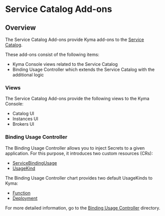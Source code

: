 # Service Catalog Add-ons

## Overview

The Service Catalog Add-ons provide Kyma add-ons to the [Service Catalog](https://github.com/kyma-project/kyma/blob/master/resources/service-catalog/README.md).

These add-ons consist of the following items:
* Kyma Console views related to the Service Catalog
* Binding Usage Controller which extends the Service Catalog with the additional logic

### Views

The Service Catalog Add-ons provide the following views to the Kyma Console:

* Catalog UI
* Instances UI
* Brokers UI

### Binding Usage Controller

The Binding Usage Controller allows you to inject Secrets to a given application. For this purpose, it introduces two custom resources (CRs):

* [ServiceBindingUsage](../../../../docs/service-catalog/docs/040-cr-service-binding-usage.md)
* [UsageKind](../../../../docs/service-catalog/docs/041-cr-usage-kind.md)

The Binding Usage Controller chart provides two default UsageKinds to Kyma:

* [Function](charts/binding-usage-controller/templates/function-usage-kind.yaml)
* [Deployment](charts/binding-usage-controller/templates/deployment-usage-kind.yaml)

For more detailed information, go to the [Binding Usage Controller](https://github.com/kyma-project/kyma/tree/master/components/binding-usage-controller/docs) directory.